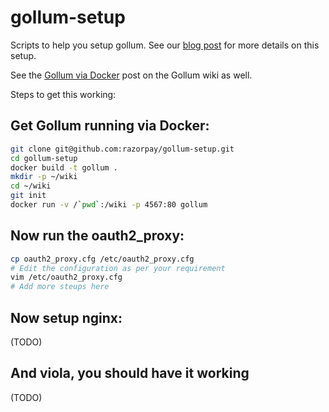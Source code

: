 # gollum-setup

Scripts to help you setup gollum. See our [blog post][blog] for more details on this setup.

See the [Gollum via Docker][docker] post on the Gollum wiki as well.

Steps to get this working:

## Get Gollum running via Docker:

```bash
git clone git@github.com:razorpay/gollum-setup.git
cd gollum-setup
docker build -t gollum .
mkdir -p ~/wiki
cd ~/wiki
git init
docker run -v /`pwd`:/wiki -p 4567:80 gollum
```

## Now run the oauth2_proxy:

```bash
cp oauth2_proxy.cfg /etc/oauth2_proxy.cfg
# Edit the configuration as per your requirement
vim /etc/oauth2_proxy.cfg
# Add more steups here
```

## Now setup nginx:

(TODO)

## And viola, you should have it working

(TODO)

[docker]: https://github.com/gollum/gollum/wiki/Gollum-via-Docker
[blog]: https://razorpay.com/blog/TODO
